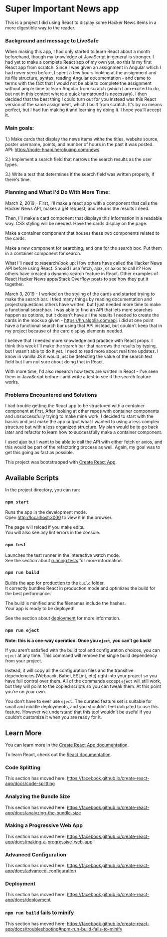 # Super Important News app

This is a project I did using React to display some Hacker News items in a more digestible way to the reader.

### Background and message to LiveSafe

When making this app, I had only started to learn React about a month beforehand, though my knowledge of JavaScript in general is stronger. I had yet to make a complete React app of my own yet, so this is my first React app from scratch. Since I was given an assignment in Angular which I had never seen before, I spent a few hours looking at the assignment and its file structure, syntax, reading Angular documentation - and came to terms with the fact that I would not be able to complete the assignment without ample time to learn Angular from scratch (which I am excited to do, but not in this context where a quick turnaround is necessary). I then decided that the best thing I could turn out for you instead was this React version of the same assignment, which I built from scratch. It's by no means perfect, but I had fun making it and learning by doing it. I hope you'll accept it.

### Main goals:

1.) Make cards that display the news items withe the titles, website source, poster username, points, and number of hours in the past it was posted. API: https://node-hnapi.herokuapp.com/news

2.) Implement a search field that narrows the search results as the user types.

3.) Write a test that determines if the search field was written properly, if there's time.

### Planning and What I'd Do With More Time:

March 2, 2019 - First, I'll make a react app with a component that calls the Hacker News API, makes a get request, and returns the results I need.

Then, I'll make a card component that displays this information in a readable way. CSS styling will be needed. Have the cards display on the page.

Make a container component that houses these two components related to the cards.

Make a new component for searching, and one for the search box. Put them in a container component for search.

What I'll need to research/look up:
How others have called the Hacker News API before using React. Should I use fetch, ajax, or axios to call it?
How others have created a dynamic search feature in React.
Other examples of React Hacker News apps/Stack Overflow posts to see how they put it together.

March 3, 2019 - I worked on the styling of the cards and started trying to make the search bar. I tried many things by reading documentation and projects/questions others have written, but I just needed more time to make a functional searchbar. I was able to find an API that lets more searches happen as options, but it doesn't have all the results I needed to create the cards in the mockup given - https://hn.algolia.com/api. i did at one point have a functional search bar using that API instead, but couldn't keep that in my project because of the card display elements needed.

I believe that I needed more knowledge and practice with React props. I think this week I'll make the search bar that narrows the results by typing, but I wasn't able to do it yet. I need to read more about real time updates. I know in vanilla JS it would just be detecting the value of the search text field but I am not sure about doing that in React.

With more time, I'd also research how tests are written in React - I've seen them in JavaScript before - and write a test to see if the search feature works.

### Problems Encountered and Solutions

I had trouble getting the React app to be structured with a container component at first. After looking at other repos with container components and unsuccessfully trying to make mine work, I decided to start with the basics and just make the app output what I wanted to using a less complex structure but with a less organized structure. My plan would be to go back later and refactor to learn how to successfully make a container component.

I used ajax but I want to be able to call the API with either fetch or axios, and this would be part of the refactoring process as well. Again, my goal was to get this going as fast as possible.



This project was bootstrapped with [Create React App](https://github.com/facebook/create-react-app).

## Available Scripts

In the project directory, you can run:

### `npm start`

Runs the app in the development mode.<br>
Open [http://localhost:3000](http://localhost:3000) to view it in the browser.

The page will reload if you make edits.<br>
You will also see any lint errors in the console.

### `npm test`

Launches the test runner in the interactive watch mode.<br>
See the section about [running tests](https://facebook.github.io/create-react-app/docs/running-tests) for more information.

### `npm run build`

Builds the app for production to the `build` folder.<br>
It correctly bundles React in production mode and optimizes the build for the best performance.

The build is minified and the filenames include the hashes.<br>
Your app is ready to be deployed!

See the section about [deployment](https://facebook.github.io/create-react-app/docs/deployment) for more information.

### `npm run eject`

**Note: this is a one-way operation. Once you `eject`, you can’t go back!**

If you aren’t satisfied with the build tool and configuration choices, you can `eject` at any time. This command will remove the single build dependency from your project.

Instead, it will copy all the configuration files and the transitive dependencies (Webpack, Babel, ESLint, etc) right into your project so you have full control over them. All of the commands except `eject` will still work, but they will point to the copied scripts so you can tweak them. At this point you’re on your own.

You don’t have to ever use `eject`. The curated feature set is suitable for small and middle deployments, and you shouldn’t feel obligated to use this feature. However we understand that this tool wouldn’t be useful if you couldn’t customize it when you are ready for it.

## Learn More

You can learn more in the [Create React App documentation](https://facebook.github.io/create-react-app/docs/getting-started).

To learn React, check out the [React documentation](https://reactjs.org/).

### Code Splitting

This section has moved here: https://facebook.github.io/create-react-app/docs/code-splitting

### Analyzing the Bundle Size

This section has moved here: https://facebook.github.io/create-react-app/docs/analyzing-the-bundle-size

### Making a Progressive Web App

This section has moved here: https://facebook.github.io/create-react-app/docs/making-a-progressive-web-app

### Advanced Configuration

This section has moved here: https://facebook.github.io/create-react-app/docs/advanced-configuration

### Deployment

This section has moved here: https://facebook.github.io/create-react-app/docs/deployment

### `npm run build` fails to minify

This section has moved here: https://facebook.github.io/create-react-app/docs/troubleshooting#npm-run-build-fails-to-minify
